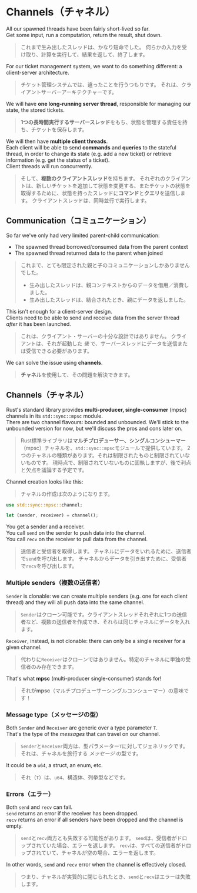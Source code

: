 # Channels（チャネル）

All our spawned threads have been fairly short-lived so far.\
Get some input, run a computation, return the result, shut down.

> これまで生み出したスレッドは、かなり短命でした。
> 何らかの入力を受け取り、計算を実行して、結果を返して、終了します。

For our ticket management system, we want to do something different:
a client-server architecture.

> チケット管理システムでは、違ったことを行うつもりです。
> それは、クライアントサーバーアーキテクチャーです。

We will have **one long-running server thread**, responsible for managing
our state, the stored tickets.

> **1つの長時間実行するサーバースレッド**をもち、状態を管理する責任を持ち、チケットを保存します。

We will then have **multiple client threads**.\
Each client will be able to send **commands** and **queries** to
the stateful thread, in order to change its state (e.g. add a new ticket)
or retrieve information (e.g. get the status of a ticket).\
Client threads will run concurrently.

> そして、**複数のクライアントスレッド**を持ちます。
> それぞれのクライアントは、新しいチケットを追加して状態を変更する、またチケットの状態を取得するために、状態を持ったスレッドに**コマンド**と**クエリ**を送信します。
> クライアントスレッドは、同時並行で実行します。

## Communication（コミュニケーション）

So far we've only had very limited parent-child communication:

- The spawned thread borrowed/consumed data from the parent context
- The spawned thread returned data to the parent when joined

> これまで、とても限定された親と子のコミュニケーションしかありませんでした。
>
> - 生み出したスレッドは、親コンテキストからのデータを借用／消費しました。
> - 生み出したスレッドは、結合されたとき、親にデータを返しました。

This isn't enough for a client-server design.\
Clients need to be able to send and receive data from the server thread
_after_ it has been launched.

> これは、クライアント・サーバーの十分な設計ではありません。
> クライアントは、それが起動した _後_ で、サーバースレッドにデータを送信または受信できる必要があります。

We can solve the issue using **channels**.

> **チャネル**を使用して、その問題を解決できます。

## Channels（チャネル）

Rust's standard library provides **multi-producer, single-consumer** (mpsc) channels
in its `std::sync::mpsc` module.\
There are two channel flavours: bounded and unbounded. We'll stick to the unbounded
version for now, but we'll discuss the pros and cons later on.

> Rust標準ライブラリは**マルチプロデューサー、シングルコンシューマー**（mpsc）チャネルを、`std::sync::mpsc`モジュールで提供しています。
> 2つのチャネルの種類があります。それは制限されたものと制限されていないものです。
> 現時点で、制限されていないものに固執しますが、後で利点と欠点を議論する予定です。

Channel creation looks like this:

> チャネルの作成は次のようになります。

```rust
use std::sync::mpsc::channel;

let (sender, receiver) = channel();
```

You get a sender and a receiver.\
You call `send` on the sender to push data into the channel.\
You call `recv` on the receiver to pull data from the channel.

> 送信者と受信者を取得します。
> チャネルにデータをいれるために、送信者で`send`を呼び出します。
> チャネルからデータを引き出すために、受信者で`recv`を呼び出します。

### Multiple senders（複数の送信者）

`Sender` is clonable: we can create multiple senders (e.g. one for
each client thread) and they will all push data into the same channel.

> `Sender`はクローン可能です。クライアントスレッドそれぞれに1つの送信者など、複数の送信者を作成でき、それらは同じチャネルにデータを入れます。

`Receiver`, instead, is not clonable: there can only be a single receiver
for a given channel.

> 代わりに`Receiver`はクローンではありません。特定のチャネルに単独の受信者のみ存在できます。

That's what **mpsc** (multi-producer single-consumer) stands for!

> それが**mpsc**（マルチプロデューサーシングルコンシューマー）の意味です！

### Message type（メッセージの型）

Both `Sender` and `Receiver` are generic over a type parameter `T`.\
That's the type of the _messages_ that can travel on our channel.

> `Sender`と`Receiver`両方は、型パラメーター`T`に対してジェネリックです。
> それは、チャネルを旅行する _メッセージ_ の型です。

It could be a `u64`, a struct, an enum, etc.

> それ（`T`）は、`u64`、構造体、列挙型などです。

### Errors（エラー）

Both `send` and `recv` can fail.\
`send` returns an error if the receiver has been dropped.\
`recv` returns an error if all senders have been dropped and the channel is empty.

> `send`と`recv`両方とも失敗する可能性があります。
> `send`は、受信者がドロップされていた場合、エラーを返します。
> `recv`は、すべての送信者がドロップされていて、チャネルが空の場合、エラーを返します。

In other words, `send` and `recv` error when the channel is effectively closed.

> つまり、チャネルが実質的に閉じられたとき、`send`と`recv`はエラーは失敗します。
